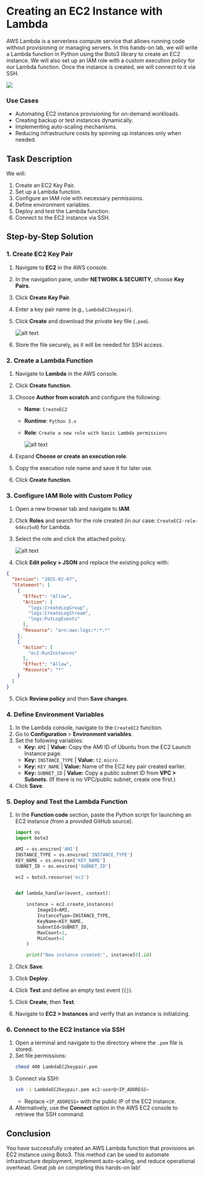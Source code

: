 # Creating an EC2 Instance with Lambda 


AWS Lambda is a serverless compute service that allows running code without provisioning or managing servers. In this hands-on lab, we will write a Lambda function in Python using the Boto3 library to create an EC2 instance. We will also set up an IAM role with a custom execution policy for our Lambda function. Once the instance is created, we will connect to it via SSH.

![](./images/1.svg)

### **Use Cases**
- Automating EC2 instance provisioning for on-demand workloads.
- Creating backup or test instances dynamically.
- Implementing auto-scaling mechanisms.
- Reducing infrastructure costs by spinning up instances only when needed.

## **Task Description**
We will:
1. Create an EC2 Key Pair.
2. Set up a Lambda function.
3. Configure an IAM role with necessary permissions.
4. Define environment variables.
5. Deploy and test the Lambda function.
6. Connect to the EC2 instance via SSH.



## **Step-by-Step Solution**

### **1. Create EC2 Key Pair**
1. Navigate to **EC2** in the AWS console.
2. In the navigation pane, under **NETWORK & SECURITY**, choose **Key Pairs**.
3. Click **Create Key Pair**.
4. Enter a key pair name (e.g., `LambdaEC2keypair`).
5. Click **Create** and download the private key file (`.pem`).
    
    ![alt text](./images/image.png)

6. Store the file securely, as it will be needed for SSH access.

### **2. Create a Lambda Function**
1. Navigate to **Lambda** in the AWS console.
2. Click **Create function**.
3. Choose **Author from scratch** and configure the following:
   - **Name**: `CreateEC2`
   - **Runtime**: `Python 3.x`
   - **Role**: `Create a new role with basic Lambda permissions`

        ![alt text](./images/image-1.png)

4. Expand **Choose or create an execution role**.
5. Copy the execution role name and save it for later use.
6. Click **Create function**.
    

### **3. Configure IAM Role with Custom Policy**
1. Open a new browser tab and navigate to **IAM**.
2. Click **Roles** and search for the role created (in our case: `CreateEC2-role-6d4vz5u0`) for Lambda.
3. Select the role and click the attached policy.

    ![alt text](./images/image-2.png)

4. Click **Edit policy > JSON** and replace the existing policy with:

```json
{
  "Version": "2025-02-07",
  "Statement": [
    {
      "Effect": "Allow",
      "Action": [
        "logs:CreateLogGroup",
        "logs:CreateLogStream",
        "logs:PutLogEvents"
      ],
      "Resource": "arn:aws:logs:*:*:*"
    },
    {
      "Action": [
        "ec2:RunInstances"
      ],
      "Effect": "Allow",
      "Resource": "*"
    }
  ]
}
```
5. Click **Review policy** and then **Save changes**.

### **4. Define Environment Variables**
1. In the Lambda console, navigate to the `CreateEC2` function.
2. Go to **Configuration** > **Environment variables**.
3. Set the following variables:
   - **Key:** `AMI` | **Value:** Copy the AMI ID of Ubuntu from the EC2 Launch Instance page.
   - **Key:** `INSTANCE_TYPE` | **Value:** `t2.micro`
   - **Key:** `KEY_NAME` | **Value:** Name of the EC2 key pair created earlier.
   - **Key:** `SUBNET_ID` | **Value:** Copy a public subnet ID from **VPC > Subnets**. (If there is no VPC/public subnet, create one first.)
4. Click **Save**.

### **5. Deploy and Test the Lambda Function**
1. In the **Function code** section, paste the Python script for launching an EC2 instance (from a provided GitHub source).

    ```python
    import os
    import boto3

    AMI = os.environ['AMI']
    INSTANCE_TYPE = os.environ['INSTANCE_TYPE']
    KEY_NAME = os.environ['KEY_NAME']
    SUBNET_ID = os.environ['SUBNET_ID']

    ec2 = boto3.resource('ec2')


    def lambda_handler(event, context):

        instance = ec2.create_instances(
            ImageId=AMI,
            InstanceType=INSTANCE_TYPE,
            KeyName=KEY_NAME,
            SubnetId=SUBNET_ID,
            MaxCount=1,
            MinCount=1
        )

        print("New instance created:", instance[0].id)
    ```

2. Click **Save**.
3. Click **Deploy**.
4. Click **Test** and define an empty test event (`{}`).
5. Click **Create**, then **Test**.
6. Navigate to **EC2 > Instances** and verify that an instance is initializing.

### **6. Connect to the EC2 Instance via SSH**
1. Open a terminal and navigate to the directory where the `.pem` file is stored.
2. Set file permissions:
   ```bash
   chmod 400 LambdaEC2keypair.pem
   ```
3. Connect via SSH:
   ```bash
   ssh -i LambdaEC2keypair.pem ec2-user@<IP_ADDRESS>
   ```
   - Replace `<IP_ADDRESS>` with the public IP of the EC2 instance.
4. Alternatively, use the **Connect** option in the AWS EC2 console to retrieve the SSH command.

## **Conclusion**
You have successfully created an AWS Lambda function that provisions an EC2 instance using Boto3. This method can be used to automate infrastructure deployment, implement auto-scaling, and reduce operational overhead. Great job on completing this hands-on lab!

